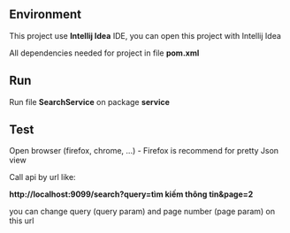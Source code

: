 ## Environment

This project use **Intellij Idea**  IDE, you can open this project with Intellij Idea

All dependencies needed for project in file **pom.xml**

## Run

Run file **SearchService** on package **service**

## Test

Open browser (firefox, chrome, ...) - Firefox is recommend for pretty Json view

Call api by url like:

**http://localhost:9099/search?query=tìm kiếm thông tin&page=2**

you can change query (query param) and page number (page param) on this url

